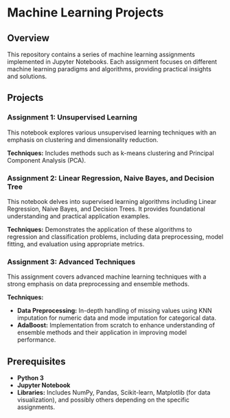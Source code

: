 # Machine Learning Projects

## Overview
This repository contains a series of machine learning assignments implemented in Jupyter Notebooks. Each assignment focuses on different machine learning paradigms and algorithms, providing practical insights and solutions.

## Projects

### Assignment 1: Unsupervised Learning
This notebook explores various unsupervised learning techniques with an emphasis on clustering and dimensionality reduction.  

**Techniques:** Includes methods such as k-means clustering and Principal Component Analysis (PCA).

### Assignment 2: Linear Regression, Naive Bayes, and Decision Tree
This notebook delves into supervised learning algorithms including Linear Regression, Naive Bayes, and Decision Trees. It provides foundational understanding and practical application examples.  

**Techniques:** Demonstrates the application of these algorithms to regression and classification problems, including data preprocessing, model fitting, and evaluation using appropriate metrics.

### Assignment 3: Advanced Techniques
This assignment covers advanced machine learning techniques with a strong emphasis on data preprocessing and ensemble methods.  

**Techniques:**
- **Data Preprocessing:** In-depth handling of missing values using KNN imputation for numeric data and mode imputation for categorical data.
- **AdaBoost:** Implementation from scratch to enhance understanding of ensemble methods and their application in improving model performance.

## Prerequisites
- **Python 3**
- **Jupyter Notebook**
- **Libraries:** Includes NumPy, Pandas, Scikit-learn, Matplotlib (for data visualization), and possibly others depending on the specific assignments.
